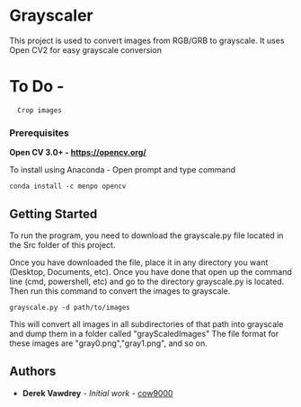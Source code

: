 # Grayscaler

This project is used to convert images from RGB/GRB to grayscale. It uses Open CV2 for easy grayscale conversion

# To Do - 
```
  Crop images
```

### Prerequisites


**Open CV 3.0+ - https://opencv.org/**

To install using Anaconda - 
Open prompt and type command
```
conda install -c menpo opencv
```

## Getting Started

To run the program, you need to download the grayscale.py file located in the Src folder of this project. 

Once you have downloaded the file, place it in any directory you want (Desktop, Documents, etc). Once you have done that
open up the command line (cmd, powershell, etc) and go to the directory grayscale.py is located. Then run this command to convert the images to grayscale.

```
grayscale.py -d path/to/images
```
This will convert all images in all subdirectories of that path into grayscale and dump them in a folder called "grayScaledImages"
The file format for these images are "gray0.png","gray1.png", and so on.

## Authors

* **Derek Vawdrey** - *Initial work* - [cow9000](https://github.com/cow9000)



